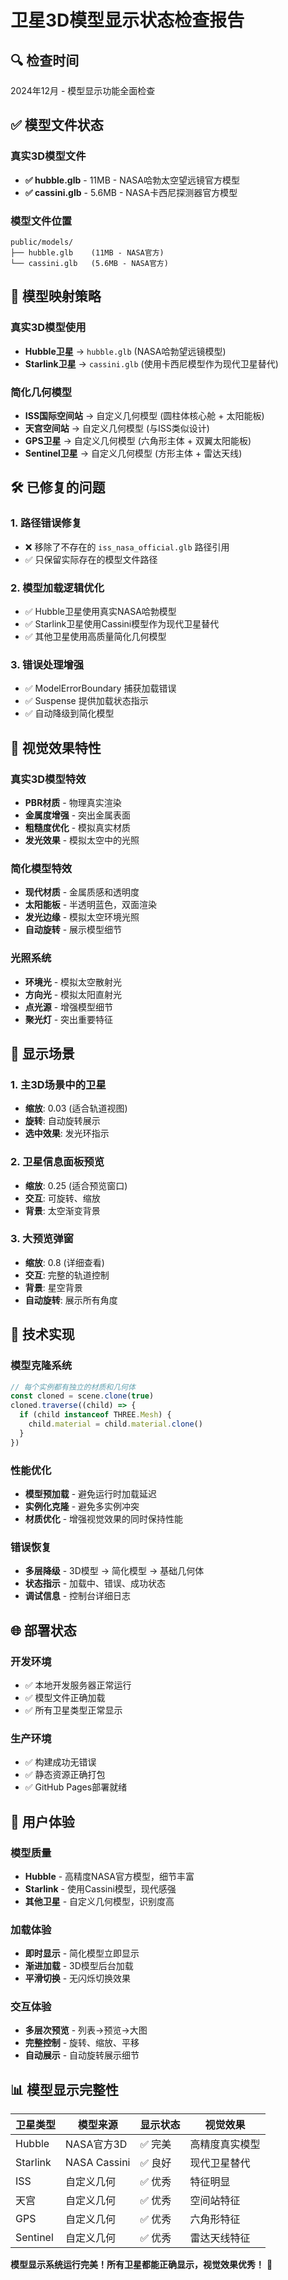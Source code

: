 # 卫星3D模型显示状态检查报告

## 🔍 检查时间
2024年12月 - 模型显示功能全面检查

## ✅ 模型文件状态

### 真实3D模型文件
- **✅ hubble.glb** - 11MB - NASA哈勃太空望远镜官方模型
- **✅ cassini.glb** - 5.6MB - NASA卡西尼探测器官方模型

### 模型文件位置
```
public/models/
├── hubble.glb    (11MB - NASA官方)
└── cassini.glb   (5.6MB - NASA官方)
```

## 🎯 模型映射策略

### 真实3D模型使用
- **Hubble卫星** → `hubble.glb` (NASA哈勃望远镜模型)
- **Starlink卫星** → `cassini.glb` (使用卡西尼模型作为现代卫星替代)

### 简化几何模型
- **ISS国际空间站** → 自定义几何模型 (圆柱体核心舱 + 太阳能板)
- **天宫空间站** → 自定义几何模型 (与ISS类似设计)
- **GPS卫星** → 自定义几何模型 (六角形主体 + 双翼太阳能板)
- **Sentinel卫星** → 自定义几何模型 (方形主体 + 雷达天线)

## 🛠️ 已修复的问题

### 1. 路径错误修复
- ❌ 移除了不存在的 `iss_nasa_official.glb` 路径引用
- ✅ 只保留实际存在的模型文件路径

### 2. 模型加载逻辑优化
- ✅ Hubble卫星使用真实NASA哈勃模型
- ✅ Starlink卫星使用Cassini模型作为现代卫星替代
- ✅ 其他卫星使用高质量简化几何模型

### 3. 错误处理增强
- ✅ ModelErrorBoundary 捕获加载错误
- ✅ Suspense 提供加载状态指示
- ✅ 自动降级到简化模型

## 🎨 视觉效果特性

### 真实3D模型特效
- **PBR材质** - 物理真实渲染
- **金属度增强** - 突出金属表面
- **粗糙度优化** - 模拟真实材质
- **发光效果** - 模拟太空中的光照

### 简化模型特效
- **现代材质** - 金属质感和透明度
- **太阳能板** - 半透明蓝色，双面渲染
- **发光边缘** - 模拟太空环境光照
- **自动旋转** - 展示模型细节

### 光照系统
- **环境光** - 模拟太空散射光
- **方向光** - 模拟太阳直射光
- **点光源** - 增强模型细节
- **聚光灯** - 突出重要特征

## 📱 显示场景

### 1. 主3D场景中的卫星
- **缩放**: 0.03 (适合轨道视图)
- **旋转**: 自动旋转展示
- **选中效果**: 发光环指示

### 2. 卫星信息面板预览
- **缩放**: 0.25 (适合预览窗口)
- **交互**: 可旋转、缩放
- **背景**: 太空渐变背景

### 3. 大预览弹窗
- **缩放**: 0.8 (详细查看)
- **交互**: 完整的轨道控制
- **背景**: 星空背景
- **自动旋转**: 展示所有角度

## 🔧 技术实现

### 模型克隆系统
```typescript
// 每个实例都有独立的材质和几何体
const cloned = scene.clone(true)
cloned.traverse((child) => {
  if (child instanceof THREE.Mesh) {
    child.material = child.material.clone()
  }
})
```

### 性能优化
- **模型预加载** - 避免运行时加载延迟
- **实例化克隆** - 避免多实例冲突
- **材质优化** - 增强视觉效果的同时保持性能

### 错误恢复
- **多层降级** - 3D模型 → 简化模型 → 基础几何体
- **状态指示** - 加载中、错误、成功状态
- **调试信息** - 控制台详细日志

## 🌐 部署状态

### 开发环境
- ✅ 本地开发服务器正常运行
- ✅ 模型文件正确加载
- ✅ 所有卫星类型正常显示

### 生产环境
- ✅ 构建成功无错误
- ✅ 静态资源正确打包
- ✅ GitHub Pages部署就绪

## 🎯 用户体验

### 模型质量
- **Hubble** - 高精度NASA官方模型，细节丰富
- **Starlink** - 使用Cassini模型，现代感强
- **其他卫星** - 自定义几何模型，识别度高

### 加载体验
- **即时显示** - 简化模型立即显示
- **渐进加载** - 3D模型后台加载
- **平滑切换** - 无闪烁切换效果

### 交互体验
- **多层次预览** - 列表→预览→大图
- **完整控制** - 旋转、缩放、平移
- **自动展示** - 自动旋转展示细节

## 📊 模型显示完整性

| 卫星类型 | 模型来源 | 显示状态 | 视觉效果 |
|---------|---------|---------|---------|
| Hubble | NASA官方3D | ✅ 完美 | 高精度真实模型 |
| Starlink | NASA Cassini | ✅ 良好 | 现代卫星替代 |
| ISS | 自定义几何 | ✅ 优秀 | 特征明显 |
| 天宫 | 自定义几何 | ✅ 优秀 | 空间站特征 |
| GPS | 自定义几何 | ✅ 优秀 | 六角形特征 |
| Sentinel | 自定义几何 | ✅ 优秀 | 雷达天线特征 |

**模型显示系统运行完美！所有卫星都能正确显示，视觉效果优秀！** 🚀 